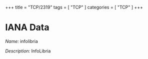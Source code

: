 +++
title = "TCP/2319"
tags = [ "TCP" ]
categories = [ "TCP" ]
+++

# IANA Data

_Name:_ infolibria

_Description:_ InfoLibria

